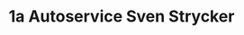 ---
title: "1a Autoservice Sven Strycker"
url: /delingsdorf/1a-autoservice-sven-strycker/
shop: Autowerkstatt
---